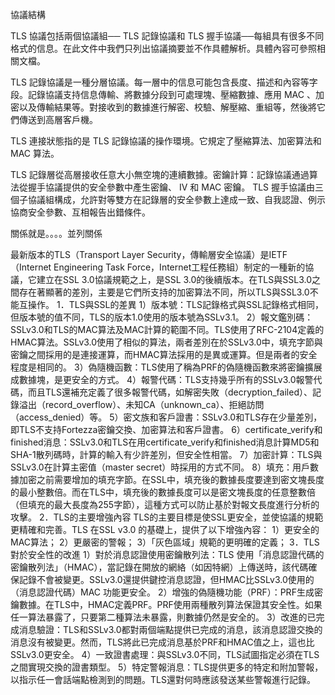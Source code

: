 協議結構 

  TLS 協議包括兩個協議組── TLS 記錄協議和 TLS 握手協議──每組具有很多不同格式的信息。在此文件中我們只列出協議摘要並不作具體解析。具體內容可參照相關文檔。

  TLS 記錄協議是一種分層協議。每一層中的信息可能包含長度、描述和內容等字段。記錄協議支持信息傳輸、將數據分段到可處理塊、壓縮數據、應用 MAC 、加密以及傳輸結果等。對接收到的數據進行解密、校驗、解壓縮、重組等，然後將它們傳送到高層客戶機。

  TLS 連接狀態指的是 TLS 記錄協議的操作環境。它規定了壓縮算法、加密算法和 MAC 算法。

  TLS 記錄層從高層接收任意大小無空塊的連續數據。密鑰計算：記錄協議通過算法從握手協議提供的安全參數中產生密鑰、 IV 和 MAC 密鑰。 TLS 握手協議由三個子協議組構成，允許對等雙方在記錄層的安全參數上達成一致、自我認證、例示協商安全參數、互相報告出錯條件。 


關係就是。。。。並列關係

最新版本的TLS（Transport Layer Security，傳輸層安全協議）是IETF（Internet Engineering Task Force，Internet工程任務組）制定的一種新的協議，它建立在SSL 3.0協議規範之上，是SSL 3.0的後續版本。在TLS與SSL3.0之間存在著顯著的差別，主要是它們所支持的加密算法不同，所以TLS與SSL3.0不能互操作。
1．TLS與SSL的差異
1）版本號：TLS記錄格式與SSL記錄格式相同，但版本號的值不同，TLS的版本1.0使用的版本號為SSLv3.1。
2）報文鑑別碼：SSLv3.0和TLS的MAC算法及MAC計算的範圍不同。TLS使用了RFC-2104定義的HMAC算法。SSLv3.0使用了相似的算法，兩者差別在於SSLv3.0中，填充字節與密鑰之間採用的是連接運算，而HMAC算法採用的是異或運算。但是兩者的安全程度是相同的。
3）偽隨機函數：TLS使用了稱為PRF的偽隨機函數來將密鑰擴展成數據塊，是更安全的方式。
4）報警代碼：TLS支持幾乎所有的SSLv3.0報警代碼，而且TLS還補充定義了很多報警代碼，如解密失敗（decryption_failed）、記錄溢出（record_overflow）、未知CA（unknown_ca）、拒絕訪問（access_denied）等。
5）密文族和客戶證書：SSLv3.0和TLS存在少量差別，即TLS不支持Fortezza密鑰交換、加密算法和客戶證書。
6）certificate_verify和finished消息：SSLv3.0和TLS在用certificate_verify和finished消息計算MD5和SHA-1散列碼時，計算的輸入有少許差別，但安全性相當。
7）加密計算：TLS與SSLv3.0在計算主密值（master secret）時採用的方式不同。
8）填充：用戶數據加密之前需要增加的填充字節。在SSL中，填充後的數據長度要達到密文塊長度的最小整數倍。而在TLS中，填充後的數據長度可以是密文塊長度的任意整數倍（但填充的最大長度為255字節），這種方式可以防止基於對報文長度進行分析的攻擊。
2．TLS的主要增強內容
TLS的主要目標是使SSL更安全，並使協議的規範更精確和完善。TLS 在SSL v3.0 的基礎上，提供了以下增強內容：
1）更安全的MAC算法；
2）更嚴密的警報；
3）「灰色區域」規範的更明確的定義；
3．TLS對於安全性的改進
1）對於消息認證使用密鑰散列法：TLS 使用「消息認證代碼的密鑰散列法」（HMAC），當記錄在開放的網絡（如因特網）上傳送時，該代碼確保記錄不會被變更。SSLv3.0還提供鍵控消息認證，但HMAC比SSLv3.0使用的（消息認證代碼）MAC 功能更安全。
2）增強的偽隨機功能（PRF）：PRF生成密鑰數據。在TLS中，HMAC定義PRF。PRF使用兩種散列算法保證其安全性。如果任一算法暴露了，只要第二種算法未暴露，則數據仍然是安全的。
3）改進的已完成消息驗證：TLS和SSLv3.0都對兩個端點提供已完成的消息，該消息認證交換的消息沒有被變更。然而，TLS將此已完成消息基於PRF和HMAC值之上，這也比SSLv3.0更安全。
4）一致證書處理：與SSLv3.0不同，TLS試圖指定必須在TLS之間實現交換的證書類型。
5）特定警報消息：TLS提供更多的特定和附加警報，以指示任一會話端點檢測到的問題。TLS還對何時應該發送某些警報進行記錄。
